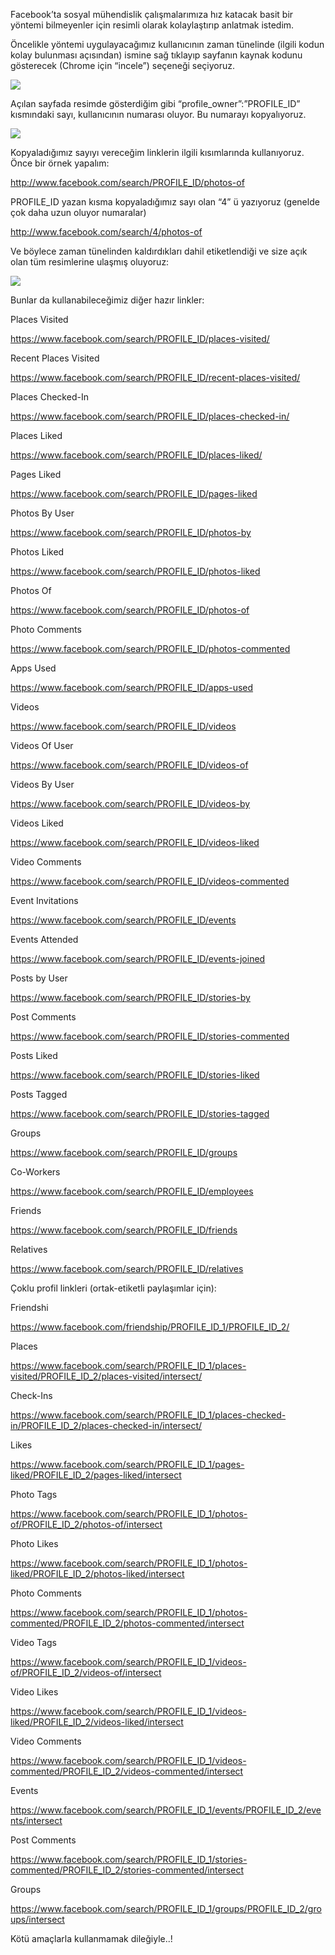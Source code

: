 Facebook’ta sosyal mühendislik çalışmalarımıza hız katacak basit bir yöntemi bilmeyenler için resimli olarak kolaylaştırıp anlatmak istedim.

Öncelikle yöntemi uygulayacağımız kullanıcının zaman tünelinde (ilgili kodun kolay bulunması açısından) ismine sağ tıklayıp sayfanın kaynak kodunu gösterecek (Chrome için “incele”) seçeneği seçiyoruz.

![](https://imguploads.net/images/2018/09/25/1.png)

Açılan sayfada resimde gösterdiğim gibi “profile_owner”:”PROFILE_ID” kısmındaki sayı, kullanıcının numarası oluyor. Bu numarayı kopyalıyoruz.

![](https://imguploads.net/images/2018/09/25/2.png)

Kopyaladığımız sayıyı vereceğim linklerin ilgili kısımlarında kullanıyoruz. Önce bir örnek yapalım:

http://www.facebook.com/search/PROFILE_ID/photos-of

PROFILE_ID yazan kısma kopyaladığımız sayı olan “4” ü yazıyoruz (genelde çok daha uzun oluyor numaralar)

http://www.facebook.com/search/4/photos-of

Ve böylece zaman tünelinden kaldırdıkları dahil etiketlendiği ve size açık olan tüm resimlerine ulaşmış oluyoruz:

![](https://imguploads.net/images/2018/09/25/3.png)

Bunlar da kullanabileceğimiz diğer hazır linkler:

Places Visited

https://www.facebook.com/search/PROFILE_ID/places-visited/

Recent Places Visited

https://www.facebook.com/search/PROFILE_ID/recent-places-visited/

Places Checked-In

https://www.facebook.com/search/PROFILE_ID/places-checked-in/

Places Liked

https://www.facebook.com/search/PROFILE_ID/places-liked/

Pages Liked

https://www.facebook.com/search/PROFILE_ID/pages-liked

Photos By User

https://www.facebook.com/search/PROFILE_ID/photos-by

Photos Liked

https://www.facebook.com/search/PROFILE_ID/photos-liked

Photos Of

https://www.facebook.com/search/PROFILE_ID/photos-of

Photo Comments

https://www.facebook.com/search/PROFILE_ID/photos-commented

Apps Used

https://www.facebook.com/search/PROFILE_ID/apps-used

Videos

https://www.facebook.com/search/PROFILE_ID/videos

Videos Of User

https://www.facebook.com/search/PROFILE_ID/videos-of

Videos By User

https://www.facebook.com/search/PROFILE_ID/videos-by

Videos Liked

https://www.facebook.com/search/PROFILE_ID/videos-liked

Video Comments

https://www.facebook.com/search/PROFILE_ID/videos-commented

Event Invitations

https://www.facebook.com/search/PROFILE_ID/events

Events Attended

https://www.facebook.com/search/PROFILE_ID/events-joined

Posts by User

https://www.facebook.com/search/PROFILE_ID/stories-by

Post Comments

https://www.facebook.com/search/PROFILE_ID/stories-commented

Posts Liked

https://www.facebook.com/search/PROFILE_ID/stories-liked

Posts Tagged

https://www.facebook.com/search/PROFILE_ID/stories-tagged

Groups

https://www.facebook.com/search/PROFILE_ID/groups

Co-Workers

https://www.facebook.com/search/PROFILE_ID/employees

Friends

https://www.facebook.com/search/PROFILE_ID/friends

Relatives

https://www.facebook.com/search/PROFILE_ID/relatives


Çoklu profil linkleri (ortak-etiketli paylaşımlar için):

Friendshi

https://www.facebook.com/friendship/PROFILE_ID_1/PROFILE_ID_2/

Places

https://www.facebook.com/search/PROFILE_ID_1/places-visited/PROFILE_ID_2/places-visited/intersect/

Check-Ins

https://www.facebook.com/search/PROFILE_ID_1/places-checked-in/PROFILE_ID_2/places-checked-in/intersect/

Likes

https://www.facebook.com/search/PROFILE_ID_1/pages-liked/PROFILE_ID_2/pages-liked/intersect

Photo Tags

https://www.facebook.com/search/PROFILE_ID_1/photos-of/PROFILE_ID_2/photos-of/intersect

Photo Likes

https://www.facebook.com/search/PROFILE_ID_1/photos-liked/PROFILE_ID_2/photos-liked/intersect

Photo Comments

https://www.facebook.com/search/PROFILE_ID_1/photos-commented/PROFILE_ID_2/photos-commented/intersect

Video Tags

https://www.facebook.com/search/PROFILE_ID_1/videos-of/PROFILE_ID_2/videos-of/intersect

Video Likes

https://www.facebook.com/search/PROFILE_ID_1/videos-liked/PROFILE_ID_2/videos-liked/intersect

Video Comments

https://www.facebook.com/search/PROFILE_ID_1/videos-commented/PROFILE_ID_2/videos-commented/intersect

Events

https://www.facebook.com/search/PROFILE_ID_1/events/PROFILE_ID_2/events/intersect

Post Comments

https://www.facebook.com/search/PROFILE_ID_1/stories-commented/PROFILE_ID_2/stories-commented/intersect

Groups

https://www.facebook.com/search/PROFILE_ID_1/groups/PROFILE_ID_2/groups/intersect

Kötü amaçlarla kullanmamak dileğiyle..!